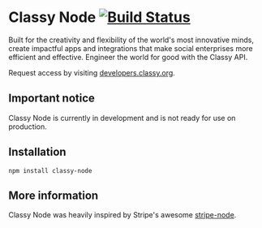 # Classy Node [![Build Status](https://travis-ci.org/classy-org/classy-node.png?branch=master)](https://travis-ci/classy-org/classy-node)

Built for the creativity and flexibility of the world's most innovative minds, create impactful apps and integrations that make social enterprises more efficient and effective. Engineer the world for good with the Classy API.

Request access by visiting [developers.classy.org](https://developers.classy.org/overview/welcome).

## Important notice

Classy Node is currently in development and is not ready for use on production.

## Installation

`npm install classy-node`

## More information

Classy Node was heavily inspired by Stripe's awesome [stripe-node](https://github.com/stripe/stripe-node).
